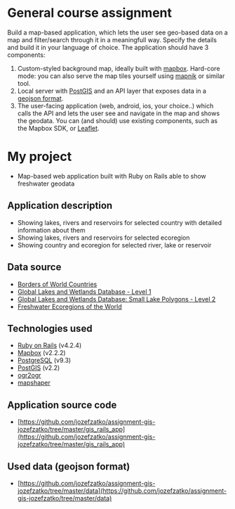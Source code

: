 # General course assignment

Build a map-based application, which lets the user see geo-based data on a map and filter/search through it in a meaningfull way. Specify the details and build it in your language of choice. The application should have 3 components:

1. Custom-styled background map, ideally built with [mapbox](http://mapbox.com). Hard-core mode: you can also serve the map tiles yourself using [mapnik](http://mapnik.org/) or similar tool.
2. Local server with [PostGIS](http://postgis.net/) and an API layer that exposes data in a [geojson format](http://geojson.org/).
3. The user-facing application (web, android, ios, your choice..) which calls the API and lets the user see and navigate in the map and shows the geodata. You can (and should) use existing components, such as the Mapbox SDK, or [Leaflet](http://leafletjs.com/).


# My project
- Map-based web application built with Ruby on Rails able to show freshwater geodata

## Application description
- Showing lakes, rivers and reservoirs for selected country with detailed information about them
- Showing lakes, rivers and reservoirs for selected ecoregion
- Showing country and ecoregion for selected river, lake or reservoir

## Data source
- [Borders of World Countries](http://www.naturalearthdata.com/downloads/50m-cultural-vectors/50m-admin-0-countries-2/)
- [Global Lakes and Wetlands Database - Level 1](https://www.worldwildlife.org/publications/global-lakes-and-wetlands-database-large-lake-polygons-level-1)
- [Global Lakes and Wetlands Database: Small Lake Polygons - Level 2](http://www.worldwildlife.org/publications/global-lakes-and-wetlands-database-small-lake-polygons-level-2)
- [Freshwater Ecoregions of the World](http://www.feow.org/)

## Technologies used
- [Ruby on Rails](http://rubyonrails.org/) (v4.2.4)
- [Mapbox](http://mapbox.com) (v2.2.2)
- [PostgreSQL](http://www.postgresql.org/) (v9.3)
- [PostGIS](http://postgis.net/) (v2.2)
- [ogr2ogr](http://www.gdal.org/ogr2ogr.html)
- [mapshaper](http://mapshaper.org/)

## Application source code
- [https://github.com/jozefzatko/assignment-gis-jozefzatko/tree/master/gis_rails_app](https://github.com/jozefzatko/assignment-gis-jozefzatko/tree/master/gis_rails_app)

## Used data (geojson format)
- [https://github.com/jozefzatko/assignment-gis-jozefzatko/tree/master/data](https://github.com/jozefzatko/assignment-gis-jozefzatko/tree/master/data)
